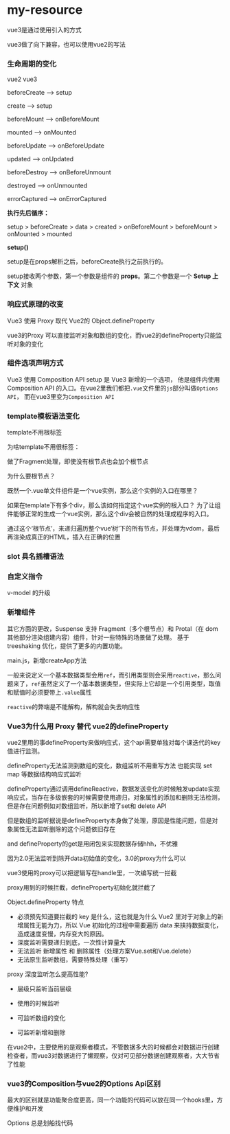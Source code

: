 # my-resource

vue3是通过使用引入的方式

vue3做了向下兼容，也可以使用vue2的写法

### 生命周期的变化

vue2						vue3

beforeCreate	—>	setup

create		—>	setup

beforeMount	—>	onBeforeMount

mounted		—>	onMounted 

beforeUpdate	—>	onBeforeUpdate	

updated 	—>	onUpdated

beforeDestroy 	—>	onBeforeUnmount

destroyed 	—>	onUnmounted

errorCaptured 	—>	onErrorCaptured

**执行先后循序：**

setup > beforeCreate > data > created > onBeforeMount > beforeMount > onMounted > mounted

**setup()**

setup是在props解析之后，beforeCreate执行之前执行的。

setup接收两个参数，第一个参数是组件的 **props**。第二个参数是一个 **Setup 上下文** 对象



### 响应式原理的改变

Vue3 使用 Proxy 取代 Vue2的 Object.defineProperty

vue3的Proxy 可以直接监听对象和数组的变化，而vue2的defineProperty只能监听对象的变化

### 组件选项声明方式

Vue3 使用 Composition API setup 是 Vue3 新增的一个选项， 他是组件内使用 Composition API 的入口。在vue2里我们都把`.vue`文件里的`js`部分叫做`Options API`， 而在vue3里变为`Composition API`

### template模板语法变化

template不用根标签

为啥template不用很标签：

做了Fragment处理，即使没有根节点也会加个根节点

为什么要根节点？

既然一个.vue单文件组件是一个vue实例，那么这个实例的入口在哪里？

如果在template下有多个div，那么该如何指定这个vue实例的根入口？
为了让组件能够正常的生成一个vue实例，那么这个div会被自然的处理成程序的入口。

通过这个‘根节点’，来递归遍历整个vue‘树’下的所有节点，并处理为vdom，最后再渲染成真正的HTML，插入在正确的位置

### slot 具名插槽语法

### 自定义指令

v-model 的升级

### 新增组件

其它方面的更改，Suspense 支持 Fragment（多个根节点）和 Protal（在 dom 其他部分渲染组建内容）组件，针对一些特殊的场景做了处理。 基于 treeshaking 优化，提供了更多的内置功能。

main.js，新增createApp方法





一般来说定义一个基本数据类型会用`ref`，而引用类型则会采用`reactive`，那么问题来了，`ref`虽然定义了一个基本数据类型，但实际上它却是一个引用类型，取值和赋值时必须要带上`.value`属性

`reactive`的弊端是不能解构，解构就会失去响应性



### Vue3为什么用 Proxy 替代 vue2的defineProperty

vue2里用的事defineProperty来做响应式，这个api需要单独对每个课迭代的key值进行监测。

defineProperty无法监测到数组的变化，数组监听不用重写方法 也能实现 set map 等数据结构响应式监听

defineProperty通过调用defineReactive，数据发送变化的时候触发update实现响应式，当存在多级嵌套的时候需要使用递归，对象属性的添加和删除无法检测，但是存在问题例如对数组监听，所以新增了set和 delete API


但是数组的监听据说是defineProperty本身做了处理，原因是性能问题，但是对象属性无法监听删除的这个问题依旧存在


and defineProperty的get是用闭包来实现数据存储hhh，不优雅

因为2.0无法监听到除开data初始值的变化，3.0的proxy为什么可以

vue3使用的proxy可以把逻辑写在handle里，一次编写统一拦截

proxy用到的时候拦截，defineProperty初始化就拦截了



Object.defineProperty 特点

- 必须预先知道要拦截的 key 是什么，这也就是为什么 Vue2 里对于对象上的新增属性无能为力，所以 Vue 初始化的过程中需要遍历 data 来挟持数据变化，造成速度变慢，内存变大的原因。
- 深度监听需要递归到底，一次性计算量大
- 无法监听 新增属性 和 删除属性（处理方案Vue.set和Vue.delete）
- 无法原生监听数组，需要特殊处理（重写）

proxy 深度监听怎么提高性能?

- 层级只监听当前层级

- 使用的时候监听

- 可监听数组的变化

- 可监听新增和删除

  

在vue2中，主要使用的是观察者模式，不管数据多大的时候都会对数据进行创建检查者，而vue3对数据进行了懒观察，仅对可见部分数据创建观察者，大大节省了性能



### vue3的Composition与vue2的Options Api区别

最大的区别就是功能聚合度更高，同一个功能的代码可以放在同一个hooks里，方便维护和开发

Options 总是划船找代码


